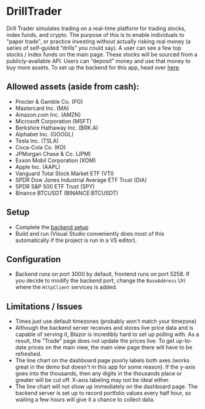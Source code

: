 # DrillTrader
Drill Trader simulates trading on a real-time platform for trading stocks, index funds, and crypto. The purpose of this is to enable individuals to "paper trade", or practice investing without actually risking real money (a series of self-guided “drills” you could say).  A user can see a few top stocks / index funds on the main page.  These stocks will be sourced from a publicly-available API.  Users can “deposit” money and use that money to buy more assets.  To set up the backend for this app, head over [here](https://github.com/allengustrowsky/DrillTrader-Server).

## Allowed assets (aside from cash): 
- Procter & Gamble Co. (PG)
- Mastercard Inc. (MA)
- Amazon.com Inc. (AMZN)
- Microsoft Corporation (MSFT)
- Berkshire Hathaway Inc. (BRK.A)
- Alphabet Inc. (GOOGL)
- Tesla Inc. (TSLA)
- Coca-Cola Co. (KO)
- JPMorgan Chase & Co. (JPM)
- Exxon Mobil Corporation (XOM)
- Apple Inc. (AAPL)
- Vanguard Total Stock Market ETF (VTI)
- SPDR Dow Jones Industrial Average ETF Trust (DIA)
- SPDR S&P 500 ETF Trust (SPY)
- Binance BTCUSDT (BINANCE:BTCUSDT)

## Setup
- Complete the [backend setup](https://github.com/allengustrowsky/DrillTrader-Server)
- Build and run (Visual Studio conveniently does most of this automatically if the project is run in a VS editor).

## Configuration
- Backend runs on port 3000 by default, frontend runs on port 5258.  If you decide to modify the backend port, change the `BaseAddress` Uri where the `HttpClient` services is added. 

## Limitations / Issues
- Times just use default timezones (probably won't match your timezone)
- Although the backend server receives and stores live price data and is capable of serving it, Blazor is incredibly hard to set up polling with. As a result, the "Trade" page does not update the prices live.  To get up-to-date prices on the main view, the main view page there will have to be refreshed.
- The line chart on the dashboard page poorly labels both axes (works great in the demo but doesn't in this app for some reason). If the y-axis goes into the thousands, then any digits in the thousands place or greater will be cut off. X-axis labeling may not be ideal either.
- The line chart will not show up immediately on the dashboard page. The backend server is set up to record portfolio values every half hour, so waiting a few hours will give it a chance to collect data.